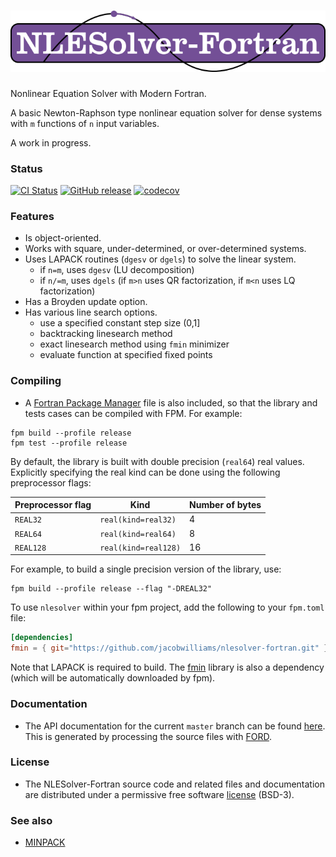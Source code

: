 ![nlesolver-fortran](media/logo.png)
============

Nonlinear Equation Solver with Modern Fortran.

A basic Newton-Raphson type nonlinear equation solver for dense systems with `m` functions of `n` input variables.

A work in progress.

### Status

[![CI Status](https://github.com/jacobwilliams/nlesolver-fortran/actions/workflows/CI.yml/badge.svg)](https://github.com/jacobwilliams/nlesolver-fortran/actions)
[![GitHub release](https://img.shields.io/github/release/jacobwilliams/nlesolver-fortran.svg?style=plastic)](https://github.com/jacobwilliams/nlesolver-fortran/releases/latest)
[![codecov](https://codecov.io/gh/jacobwilliams/nlesolver-fortran/branch/master/graph/badge.svg?token=43HK33CSMY)](https://codecov.io/gh/jacobwilliams/nlesolver-fortran)

### Features

  * Is object-oriented.
  * Works with square, under-determined, or over-determined systems.
  * Uses LAPACK routines (`dgesv` or `dgels`) to solve the linear system.
     * if `n=m`,  uses `dgesv` (LU decomposition)
     * if `n/=m`, uses `dgels` (if `m>n` uses QR factorization,
       if `m<n` uses LQ factorization)
  * Has a Broyden update option.
  * Has various line search options.
     * use a specified constant step size (0,1]
     * backtracking linesearch method
     * exact linesearch method using `fmin` minimizer
     * evaluate function at specified fixed points

### Compiling

* A [Fortran Package Manager](https://github.com/fortran-lang/fpm) file is also included, so that the library and tests cases can be compiled with FPM. For example:

```
fpm build --profile release
fpm test --profile release
```

By default, the library is built with double precision (`real64`) real values. Explicitly specifying the real kind can be done using the following preprocessor flags:

Preprocessor flag | Kind  | Number of bytes
----------------- | ----- | ---------------
`REAL32`  | `real(kind=real32)`  | 4
`REAL64`  | `real(kind=real64)`  | 8
`REAL128` | `real(kind=real128)` | 16

For example, to build a single precision version of the library, use:

```
fpm build --profile release --flag "-DREAL32"
```

To use `nlesolver` within your fpm project, add the following to your `fpm.toml` file:
```toml
[dependencies]
fmin = { git="https://github.com/jacobwilliams/nlesolver-fortran.git" }
```

Note that LAPACK is required to build. The [fmin](https://github.com/jacobwilliams/fmin) library is also a dependency (which will be automatically downloaded by fpm).

### Documentation

 * The API documentation for the current ```master``` branch can be found [here](https://jacobwilliams.github.io/nlesolver-fortran/).  This is generated by processing the source files with [FORD](https://github.com/Fortran-FOSS-Programmers/ford).

### License

 * The NLESolver-Fortran source code and related files and documentation are distributed under a permissive free software [license](https://github.com/jacobwilliams/nlesolver-fortran/blob/master/LICENSE) (BSD-3).

### See also

  * [MINPACK](https://github.com/jacobwilliams/minpack)
